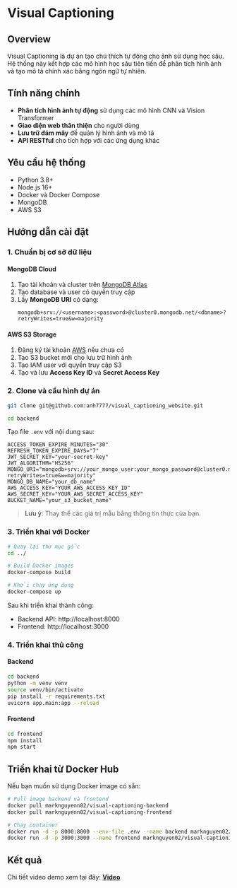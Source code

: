 # Visual Captioning

## Overview

Visual Captioning là dự án tạo chú thích tự động cho ảnh sử dụng học sâu. Hệ thống này kết hợp các mô hình học sâu tiên tiến để phân tích hình ảnh và tạo mô tả chính xác bằng ngôn ngữ tự nhiên.

## Tính năng chính

- **Phân tích hình ảnh tự động** sử dụng các mô hình CNN và Vision Transformer
- **Giao diện web thân thiện** cho người dùng
- **Lưu trữ đám mây** để quản lý hình ảnh và mô tả
- **API RESTful** cho tích hợp với các ứng dụng khác

## Yêu cầu hệ thống

- Python 3.8+
- Node.js 16+
- Docker và Docker Compose
- MongoDB
- AWS S3

## Hướng dẫn cài đặt

### 1. Chuẩn bị cơ sở dữ liệu

#### MongoDB Cloud

1. Tạo tài khoản và cluster trên [MongoDB Atlas](https://www.mongodb.com/cloud/atlas)
2. Tạo database và user có quyền truy cập
3. Lấy **MongoDB URI** có dạng:
   ```
   mongodb+srv://<username>:<password>@cluster0.mongodb.net/<dbname>?retryWrites=true&w=majority
   ```

#### AWS S3 Storage

1. Đăng ký tài khoản [AWS](https://aws.amazon.com/) nếu chưa có
2. Tạo S3 bucket mới cho lưu trữ hình ảnh
3. Tạo IAM user với quyền truy cập S3
4. Tạo và lưu **Access Key ID** và **Secret Access Key**

### 2. Clone và cấu hình dự án

```bash
git clone git@github.com:anh7777/visual_captioning_website.git

cd backend
```

Tạo file `.env` với nội dung sau:

```env
ACCESS_TOKEN_EXPIRE_MINUTES="30"
REFRESH_TOKEN_EXPIRE_DAYS="7"
JWT_SECRET_KEY="your-secret-key"
JWT_ALGORITHM="HS256"
MONGO_URI="mongodb+srv://your_mongo_user:your_mongo_password@cluster0.mongodb.net/your_db_name?retryWrites=true&w=majority"
MONGO_DB_NAME="your_db_name"
AWS_ACCESS_KEY="YOUR_AWS_ACCESS_KEY_ID"
AWS_SECRET_KEY="YOUR_AWS_SECRET_ACCESS_KEY"
BUCKET_NAME="your_s3_bucket_name"
```

> **Lưu ý**: Thay thế các giá trị mẫu bằng thông tin thực của bạn.

### 3. Triển khai với Docker

```bash
# Quay lại thư mục gốc
cd ../

# Build Docker images
docker-compose build

# Khởi chạy ứng dụng
docker-compose up
```

Sau khi triển khai thành công:
- Backend API: http://localhost:8000
- Frontend: http://localhost:3000

### 4. Triển khai thủ công

#### Backend

```bash
cd backend
python -m venv venv
source venv/bin/activate
pip install -r requirements.txt
uvicorn app.main:app --reload
```

#### Frontend

```bash
cd frontend
npm install
npm start
```

## Triển khai từ Docker Hub

Nếu bạn muốn sử dụng Docker image có sẵn:

```bash
# Pull image backend và frontend
docker pull marknguyenn02/visual-captioning-backend
docker pull marknguyenn02/visual-captioning-frontend

# Chạy container
docker run -d -p 8000:8000 --env-file .env --name backend marknguyen02/visual-captioning-backend
docker run -d -p 3000:3000 --name frontend marknguyen02/visual-captioning-frontend
```

## Kết quả
Chi tiết video demo xem tại đây: [**Video**](https://drive.google.com/file/d/1OaFNeauY_yB5Tw9ItD_2tiuk_8JeoVlm/view?usp=sharing)
